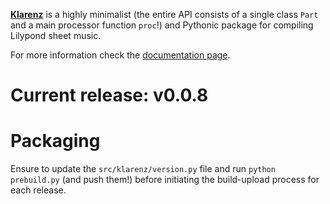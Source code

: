 
[__Klarenz__](https://en.wikipedia.org/wiki/Clarence_Barlow) is a highly minimalist (the entire API consists of a single class `Part` and a main processor function `proc`!) and Pythonic package for compiling Lilypond sheet music.

For more information check the [documentation page](https://teymuri.github.io/klarenz-docs/).

# Current release: v0.0.8

# Packaging
Ensure to update the `src/klarenz/version.py` file and run `python prebuild.py` (and push them!) before initiating the build-upload process for each release.
